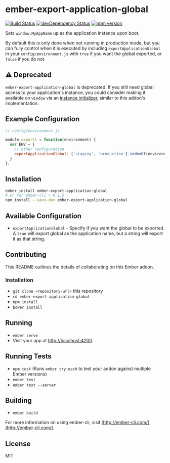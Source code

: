 # ember-export-application-global

[![Build Status](https://travis-ci.org/ember-cli/ember-export-application-global.svg?branch=master)](https://travis-ci.org/ember-cli/ember-export-application-global)
[![devDependency Status](https://david-dm.org/ember-cli/ember-export-application-global/dev-status.svg)](https://david-dm.org/ember-cli/ember-export-application-global#info=devDependencies)
[![npm version](https://badge.fury.io/js/ember-export-application-global.svg)](http://badge.fury.io/js/ember-export-application-global)

Sets `window.MyAppName` up as the application instance upon boot.

By default this is only done when not running in production mode, but you can fully
control when it is executed by including `exportApplicationGlobal` in your `config/environment.js`
with `true` if you want the global exported, or `false` if you do not.

## :warning: Deprecated

`ember-export-application-global` is deprecated. If you still need global access 
to your application's instance, you could consider making it available on 
`window` via an [instance initializer](https://guides.emberjs.com/release/applications/initializers/#toc_application-instance-initializers), similar to this addon's implementation.

## Example Configuration

```javascript
// config/environment.js

module.exports = function(environment) {
  var ENV = {
    // other configuration
    exportApplicationGlobal: ['staging', 'production'].indexOf(environment) === -1
  }
};
```

## Installation

```sh
ember install ember-export-application-global
# or for ember-cli < 0.1.5
npm install --save-dev ember-export-application-global
```

## Available Configuration

* `exportApplicationGlobal` - Specify if you want the global to be exported.
  A `true` will export global as the application name, but a string will export
  it as that string.

## Contributing

This README outlines the details of collaborating on this Ember addon.

### Installation

* `git clone <repository-url>` this repository
* `cd ember-export-application-global`
* `npm install`
* `bower install`

## Running

* `ember serve`
* Visit your app at [http://localhost:4200](http://localhost:4200).

## Running Tests

* `npm test` (Runs `ember try:each` to test your addon against multiple Ember versions)
* `ember test`
* `ember test --server`

## Building

* `ember build`

For more information on using ember-cli, visit [http://ember-cli.com/](http://ember-cli.com/).

## License

MIT

